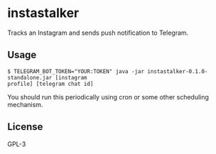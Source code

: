 # instastalker

Tracks an Instagram and sends push notification to Telegram.

## Usage

    $ TELEGRAM_BOT_TOKEN="YOUR:TOKEN" java -jar instastalker-0.1.0-standalone.jar [instagram
    profile] [telegram chat id]

You should run this periodically using cron or some other scheduling mechanism.

## License

GPL-3
